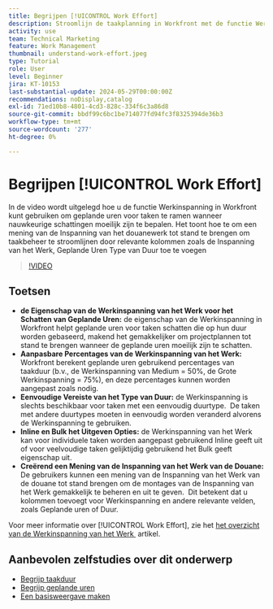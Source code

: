 ```yaml
---
title: Begrijpen [!UICONTROL Work Effort]
description: Stroomlijn de taakplanning in Workfront met de functie Werkinspanning, die klantgerichte geplande uurramingen, inline en bulkbewerking, en douanemeningen voor efficiënt projectbeheer toestaat.
activity: use
team: Technical Marketing
feature: Work Management
thumbnail: understand-work-effort.jpeg
type: Tutorial
role: User
level: Beginner
jira: KT-10153
last-substantial-update: 2024-05-29T00:00:00Z
recommendations: noDisplay,catalog
exl-id: 71ed10b8-4801-4cd3-828c-334f6c3a86d8
source-git-commit: bbdf99c6bc1be714077fd94fc3f8325394de36b3
workflow-type: tm+mt
source-wordcount: '277'
ht-degree: 0%

---
```


# Begrijpen [!UICONTROL Work Effort]

In de video wordt uitgelegd hoe u de functie Werkinspanning in Workfront kunt gebruiken om geplande uren voor taken te ramen wanneer nauwkeurige schattingen moeilijk zijn te bepalen.
Het toont hoe te om een mening van de Inspanning van het douanewerk tot stand te brengen om taakbeheer te stroomlijnen door relevante kolommen zoals de Inspanning van het Werk, Geplande Uren Type van Duur toe te voegen

>[!VIDEO](https://video.tv.adobe.com/v/3429446/?quality=12&learn=on&enablevpops=1)

## Toetsen

* **de Eigenschap van de Werkinspanning van het Werk voor het Schatten van Geplande Uren:** de eigenschap van de Werkinspanning in Workfront helpt geplande uren voor taken schatten die op hun duur worden gebaseerd, makend het gemakkelijker om projectplannen tot stand te brengen wanneer de geplande uren moeilijk zijn te schatten. &#x200B;
* **Aanpasbare Percentages van de Werkinspanning van het Werk:** Workfront berekent geplande uren gebruikend percentages van taakduur (b.v., de Werkinspanning van Medium = 50%, de Grote Werkinspanning = 75%), en deze percentages kunnen worden aangepast zoals nodig. &#x200B;
* **Eenvoudige Vereiste van het Type van Duur:** de Werkinspanning is slechts beschikbaar voor taken met een eenvoudig duurtype. &#x200B; De taken met andere duurtypes moeten in eenvoudig worden veranderd alvorens de Werkinspanning te gebruiken. &#x200B;
* **Inline en Bulk het Uitgeven Opties:** de Werkinspanning van het Werk kan voor individuele taken worden aangepast gebruikend Inline geeft uit of voor veelvoudige taken gelijktijdig gebruikend het Bulk geeft eigenschap uit. &#x200B;
* **Creërend een Mening van de Inspanning van het Werk van de Douane:** De gebruikers kunnen een mening van de Inspanning van het Werk van de douane tot stand brengen om de montages van de Inspanning van het Werk gemakkelijk te beheren en uit te geven. &#x200B; Dit betekent dat u kolommen toevoegt voor Werkinspanning en andere relevante velden, zoals Geplande uren of Duur. &#x200B;


Voor meer informatie over [!UICONTROL Work Effort], zie het [&#x200B; het overzicht van de Werkinspanning van het Werk &#x200B;](https://experienceleague.adobe.com/docs/workfront/using/manage-work/tasks/task-information/work-effort.html?lang=nl-NL) artikel.


## Aanbevolen zelfstudies over dit onderwerp

* [Begrijp taakduur](/help/manage-work/tasks/understand-task-durations.md)
* [Begrijp geplande uren](/help/manage-work/tasks/understand-planned-hours.md)
* [Een basisweergave maken](/help/reporting/basic-reporting/create-a-basic-view.md)
